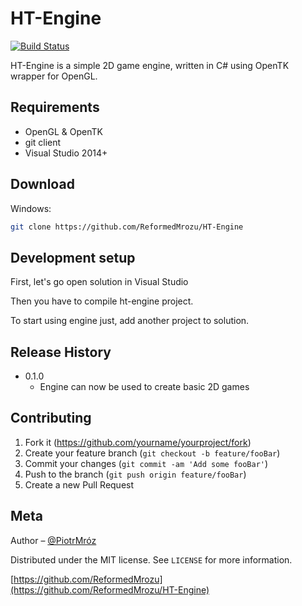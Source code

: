 # HT-Engine
[![Build Status][travis-image]][travis-url]


HT-Engine is a simple 2D game engine, written in C# using OpenTK wrapper for OpenGL.

## Requirements

- OpenGL & OpenTK
- git client
- Visual Studio 2014+

## Download

Windows:
```sh
git clone https://github.com/ReformedMrozu/HT-Engine
```

## Development setup

First, let's go open solution in Visual Studio 

Then you have to compile ht-engine project.

To start using engine just, add another project to solution.

## Release History

* 0.1.0
    * Engine can now be used to create basic 2D games

## Contributing

1. Fork it (<https://github.com/yourname/yourproject/fork>)
2. Create your feature branch (`git checkout -b feature/fooBar`)
3. Commit your changes (`git commit -am 'Add some fooBar'`)
4. Push to the branch (`git push origin feature/fooBar`)
5. Create a new Pull Request

<!-- Markdown link & img dfn's -->
[npm-image]: https://img.shields.io/npm/v/datadog-metrics.svg?style=flat-square
[npm-url]: https://npmjs.org/package/datadog-metrics
[travis-image]: https://img.shields.io/travis/dbader/node-datadog-metrics/master.svg?style=flat-square
[travis-url]: https://travis-ci.org/dbader/node-datadog-metrics
[wiki]: https://github.com/yourname/yourproject/wiki


## Meta

Author – [@PiotrMróz](https://twitter.com/ReformedMrozu) 

Distributed under the MIT license. See ``LICENSE`` for more information.

[https://github.com/ReformedMrozu](https://github.com/ReformedMrozu/HT-Engine)
